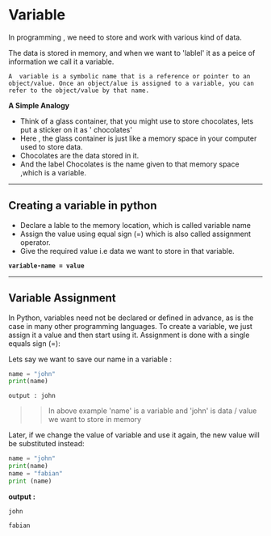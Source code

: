 # Variable

In programming , we need to store and work with various kind of data.

The data is stored in memory, and when we want to 'lablel'  it as a peice of information  we call it a variable.

`A  variable is a symbolic name that is a reference or pointer to an object/value. Once an object/alue is assigned to a variable, you can refer to the object/value by that name.`

**A Simple Analogy**
- Think of a glass container, that you might use to store chocolates, lets put a sticker on it as ' chocolates'
- Here , the glass container is just like a memory space in your computer used to store data.
- Chocolates are the data stored in it.
- And the label Chocolates is the name given to that memory space ,which is a variable.
---
## Creating a variable in python
- Declare a lable to the memory location, which is called variable name
- Assign the value using equal sign (=) which is also called assignment operator.
- Give the required value i.e data we want to store in that variable.

**`variable-name = value`** 

---
## Variable Assignment

In Python, variables need not be declared or defined in advance, as is the case in many other programming languages. To create a variable, we just assign it a value and then start using it. Assignment is done with a single equals sign (=):

Lets say we want to save our name in a variable :

```python
name = "john"
print(name)
```
`output : john` 

>>In above example 'name' is a variable and 'john' is data / value we want to store in memory 

Later, if we change the value of variable and use it again, the new value will be substituted instead:

```python
name = "john" 
print(name)
name = "fabian"
print (name)
```

**output :**

`john` 

`fabian`